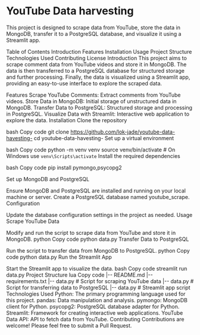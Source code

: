 <h1>YouTube Data harvesting </h1>
This project is designed to scrape data from YouTube, store the data in MongoDB, transfer it to a PostgreSQL database, and visualize it using a Streamlit app.

Table of Contents
Introduction
Features
Installation
Usage
Project Structure
Technologies Used
Contributing
License
Introduction
This project aims to scrape comment data from YouTube videos and store it in MongoDB. The data is then transferred to a PostgreSQL database for structured storage and further processing. Finally, the data is visualized using a Streamlit app, providing an easy-to-use interface to explore the scraped data.

Features
Scrape YouTube Comments: Extract comments from YouTube videos.
Store Data in MongoDB: Initial storage of unstructured data in MongoDB.
Transfer Data to PostgreSQL: Structured storage and processing in PostgreSQL.
Visualize Data with Streamlit: Interactive web application to explore the data.
Installation
Clone the repository

bash
Copy code
git clone https://github.com/lok-jade/youtube-data-havesting-
cd youtube-data-havesting-
Set up a virtual environment

bash
Copy code
python -m venv venv
source venv/bin/activate  # On Windows use `venv\Scripts\activate`
Install the required dependencies

bash
Copy code
pip install pymongo,psycopg2

Set up MongoDB and PostgreSQL

Ensure MongoDB and PostgreSQL are installed and running on your local machine or server.
Create a PostgreSQL database named youtube_scrape.
Configuration

Update the database configuration settings in the project as needed.
Usage
Scrape YouTube Data

Modify and run the script to scrape data from YouTube and store it in MongoDB.
python
Copy code
python data.py
Transfer Data to PostgreSQL

Run the script to transfer data from MongoDB to PostgreSQL.
python
Copy code
python data.py
Run the Streamlit App

Start the Streamlit app to visualize the data.
bash
Copy code
streamlit run data.py
Project Structure
lua
Copy code
|-- README.md
|-- requirements.txt
|-- data.py          # Script for scraping YouTube data
|-- data.py    # Script for transferring data to PostgreSQL
|-- data.py                     # Streamlit app script
Technologies Used
Python: The primary programming language used for this project.
pandas: Data manipulation and analysis.
pymongo: MongoDB client for Python.
psycopg2: PostgreSQL database adapter for Python.
Streamlit: Framework for creating interactive web applications.
YouTube Data API: API to fetch data from YouTube.
Contributing
Contributions are welcome! Please feel free to submit a Pull Request.

